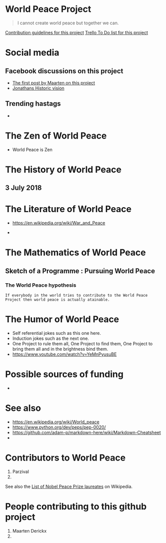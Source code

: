 # World Peace Project

> I cannot create world peace but together we can.

[Contribution guidelines for this project](https://www.facebook.com/plugins/post.php?href=https%3A%2F%2Fwww.facebook.com%2Fmderickx%2Fposts%2F10216582311852102)
[Trello To Do list for this project](https://trello.com/b/ujbZRHMZ/world-peace-project)

# Social media
## Facebook discussions on this project

- [The first post by Maarten on this project](https://www.facebook.com/plugins/post.php?href=https%3A%2F%2Fwww.facebook.com%2Fmderickx%2Fposts%2F10216582311852102)
- [Jonathans Historic vision](https://www.facebook.com/evenzohar?hc_ref=ARTBVThx4omYDRMj4KbCvl-gL75B40H12C1GcSCTYJqgitiucWomItjgBq3Mhr6By48&fref=nf)

## Trending hastags
- 

# The Zen of World Peace

- World Peace is Zen

# The History of World Peace
## 3 July 2018

# The Literature of World Peace

- https://en.wikipedia.org/wiki/War_and_Peace 
<!---
Added by Maarten Derickx: disclaimer I never actually read the book it just sounds like a canonical first entry.
todo: make this an inline comment I tried https://gist.github.com/jonikarppinen/47dc8c1d7ab7e911f4c9 but the naive
approach does not seem to work.
--->
-

# The Mathematics of World Peace

## Sketch of a Programme : Pursuing World Peace

### The World Peace hypothesis

```
If everybody in the world tries to contribute to the World Peace Project then world peace is actually atainable.
```

# The Humor of World Peace

- Self referential jokes such as this one here.
- Induction jokes such as the next one.
- One Project to rule them all, One Project to find them,
One Project to bring them all and in the brightness bind them.
- https://www.youtube.com/watch?v=YeMnPyusuBE


# Possible sources of funding

-

# See also

- https://en.wikipedia.org/wiki/World_peace
- https://www.python.org/dev/peps/pep-0020/
- https://github.com/adam-p/markdown-here/wiki/Markdown-Cheatsheet
- 

# Contributors to World Peace

1. Parzival
2.

See also the [List of Nobel Peace Prize laureates](https://en.wikipedia.org/wiki/List_of_Nobel_Peace_Prize_laureates) on Wikipedia.

# People contributing to this github project
1. Maarten Derickx
2.
